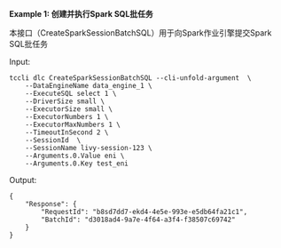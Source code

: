**Example 1: 创建并执行Spark SQL批任务**

本接口（CreateSparkSessionBatchSQL）用于向Spark作业引擎提交Spark SQL批任务

Input: 

```
tccli dlc CreateSparkSessionBatchSQL --cli-unfold-argument  \
    --DataEngineName data_engine_1 \
    --ExecuteSQL select 1 \
    --DriverSize small \
    --ExecutorSize small \
    --ExecutorNumbers 1 \
    --ExecutorMaxNumbers 1 \
    --TimeoutInSecond 2 \
    --SessionId  \
    --SessionName livy-session-123 \
    --Arguments.0.Value eni \
    --Arguments.0.Key test_eni
```

Output: 
```
{
    "Response": {
        "RequestId": "b8sd7dd7-ekd4-4e5e-993e-e5db64fa21c1",
        "BatchId": "d3018ad4-9a7e-4f64-a3f4-f38507c69742"
    }
}
```

